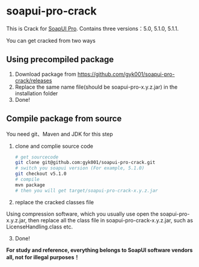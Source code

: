 soapui-pro-crack
================

This is Crack for [SoapUI Pro](http://www.soapui.org/).
Contains three versions：5.0, 5.1.0, 5.1.1.

You can get cracked from two ways

## Using precompiled package

 1. Download package from https://github.com/gyk001/soapui-pro-crack/releases
 2. Replace the same name file(should be soapui-pro-x.y.z.jar) in the installation folder
 3. Done!

## Compile package from source
    
You need git、Maven and JDK for this step

 1. clone and complie source code
    ```bash
    # get sourcecode
    git clone git@github.com:gyk001/soapui-pro-crack.git
    # switch you soapui version (For example, 5.1.0)
    git checkout v5.1.0
    # compile
    mvn package
    # then you will get target/soapui-pro-crack-x.y.z.jar
    ```
 2. replace the cracked classes file
 
 Using compression software, which you usually use open the soapui-pro-x.y.z.jar, then replace all the class file in soapui-pro-crack-x.y.z.jar, such as LicenseHandling.class etc.

 3. Done!

**For study and reference, everything belongs to SoapUI software vendors all, not for illegal purposes！**